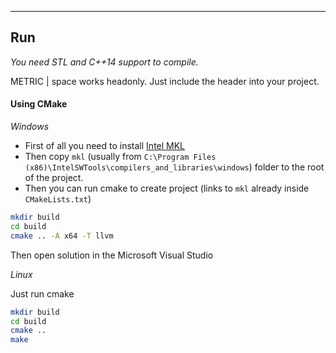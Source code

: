 
---

## Run
*You need STL and C++14 support to compile.*

METRIC | space works headonly. Just include the header into your project.

#### Using CMake

_Windows_

- First of all you need to install [Intel MKL](https://software.intel.com/en-us/mkl)
- Then copy `mkl` (usually from `C:\Program Files (x86)\IntelSWTools\compilers_and_libraries\windows`) folder to the root of the project. 
- Then you can run cmake to create project (links to `mkl` already inside `CMakeLists.txt`)
```bash
mkdir build
cd build
cmake .. -A x64 -T llvm
```
Then open solution in the Microsoft Visual Studio

_Linux_

Just run cmake
```bash
mkdir build
cd build
cmake ..
make
```